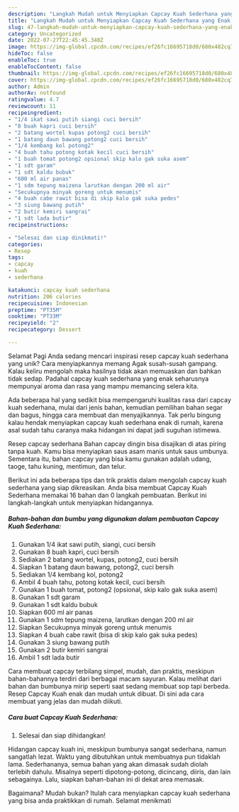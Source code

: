 ```yaml
---
description: "Langkah Mudah untuk Menyiapkan Capcay Kuah Sederhana yang Enak, Mantap"
title: "Langkah Mudah untuk Menyiapkan Capcay Kuah Sederhana yang Enak, Mantap"
slug: 47-langkah-mudah-untuk-menyiapkan-capcay-kuah-sederhana-yang-enak-mantap
category: Uncategorized
date: 2022-07-27T22:45:45.340Z
image: https://img-global.cpcdn.com/recipes/ef26fc16695718d0/680x482cq70/capcay-kuah-sederhana-foto-resep-utama.jpg
hideToc: false
enableToc: true
enableTocContent: false
thumbnail: https://img-global.cpcdn.com/recipes/ef26fc16695718d0/680x482cq70/capcay-kuah-sederhana-foto-resep-utama.jpg
cover: https://img-global.cpcdn.com/recipes/ef26fc16695718d0/680x482cq70/capcay-kuah-sederhana-foto-resep-utama.jpg
author: Admin
authorAv: notfound
ratingvalue: 4.7
reviewcount: 11
recipeingredient:
- "1/4 ikat sawi putih siangi cuci bersih"
- "8 buah kapri cuci bersih"
- "2 batang wortel kupas potong2 cuci bersih"
- "1 batang daun bawang potong2 cuci bersih"
- "1/4 kembang kol potong2"
- "4 buah tahu potong kotak kecil cuci bersih"
- "1 buah tomat potong2 opsional skip kalo gak suka asem"
- "1 sdt garam"
- "1 sdt kaldu bubuk"
- "600 ml air panas"
- "1 sdm tepung maizena larutkan dengan 200 ml air"
- "Secukupnya minyak goreng untuk menumis"
- "4 buah cabe rawit bisa di skip kalo gak suka pedes"
- "3 siung bawang putih"
- "2 butir kemiri sangrai"
- "1 sdt lada butir"
recipeinstructions:

- "Selesai dan siap dinikmati!"
categories:
- Resep
tags:
- capcay
- kuah
- sederhana

katakunci: capcay kuah sederhana 
nutrition: 206 calories
recipecuisine: Indonesian
preptime: "PT35M"
cooktime: "PT33M"
recipeyield: "2"
recipecategory: Dessert

---
```



Selamat Pagi Anda sedang mencari inspirasi resep capcay kuah sederhana yang unik? Cara menyiapkannya memang Agak susah-susah gampang. Kalau keliru mengolah maka hasilnya tidak akan memuaskan dan bahkan tidak sedap. Padahal capcay kuah sederhana yang enak seharusnya mempunyai aroma dan rasa yang mampu memancing selera kita.


Ada beberapa hal yang sedikit bisa mempengaruhi kualitas rasa dari capcay kuah sederhana, mulai dari jenis bahan, kemudian pemilihan bahan segar dan bagus, hingga cara membuat dan menyajikannya. Tak perlu bingung kalau hendak menyiapkan capcay kuah sederhana enak di rumah, karena asal sudah tahu caranya maka hidangan ini dapat jadi suguhan istimewa.

Resep capcay sederhana Bahan capcay dingin bisa disajikan di atas piring tanpa kuah. Kamu bisa menyiapkan saus asam manis untuk saus umbunya. Sementara itu, bahan capcay yang bisa kamu gunakan adalah udang, taoge, tahu kuning, mentimun, dan telur.


Berikut ini ada beberapa tips dan trik praktis dalam mengolah capcay kuah sederhana yang siap dikreasikan. Anda bisa membuat Capcay Kuah Sederhana memakai 16 bahan dan 0 langkah pembuatan. Berikut ini langkah-langkah untuk menyiapkan hidangannya.

<!--inarticleads1-->

##### Bahan-bahan dan bumbu yang digunakan dalam pembuatan Capcay Kuah Sederhana:

1. Gunakan 1/4 ikat sawi putih, siangi, cuci bersih
1. Gunakan 8 buah kapri, cuci bersih
1. Sediakan 2 batang wortel, kupas, potong2, cuci bersih
1. Siapkan 1 batang daun bawang, potong2, cuci bersih
1. Sediakan 1/4 kembang kol, potong2
1. Ambil 4 buah tahu, potong kotak kecil, cuci bersih
1. Gunakan 1 buah tomat, potong2 (opsional, skip kalo gak suka asem)
1. Gunakan 1 sdt garam
1. Gunakan 1 sdt kaldu bubuk
1. Siapkan 600 ml air panas
1. Gunakan 1 sdm tepung maizena, larutkan dengan 200 ml air
1. Siapkan Secukupnya minyak goreng untuk menumis
1. Siapkan 4 buah cabe rawit (bisa di skip kalo gak suka pedes)
1. Gunakan 3 siung bawang putih
1. Gunakan 2 butir kemiri sangrai
1. Ambil 1 sdt lada butir


Cara membuat capcay terbilang simpel, mudah, dan praktis, meskipun bahan-bahannya terdiri dari berbagai macam sayuran. Kalau melihat dari bahan dan bumbunya mirip seperti saat sedang membuat sop tapi berbeda. Resep Capcay Kuah enak dan mudah untuk dibuat. Di sini ada cara membuat yang jelas dan mudah diikuti. 

<!--inarticleads2-->

##### Cara buat Capcay Kuah Sederhana:


1. Selesai dan siap dihidangkan!

Hidangan capcay kuah ini, meskipun bumbunya sangat sederhana, namun sangatlah lezat. Waktu yang dibutuhkan untuk membuatnya pun tidaklah lama. Sederhananya, semua bahan yang akan dimasak sudah diolah terlebih dahulu. Misalnya seperti dipotong-potong, dicincang, diiris, dan lain sebagainya. Lalu, siapkan bahan-bahan ini di dekat area memasak. 

Bagaimana? Mudah bukan? Itulah cara menyiapkan capcay kuah sederhana yang bisa anda praktikkan di rumah. Selamat menikmati
